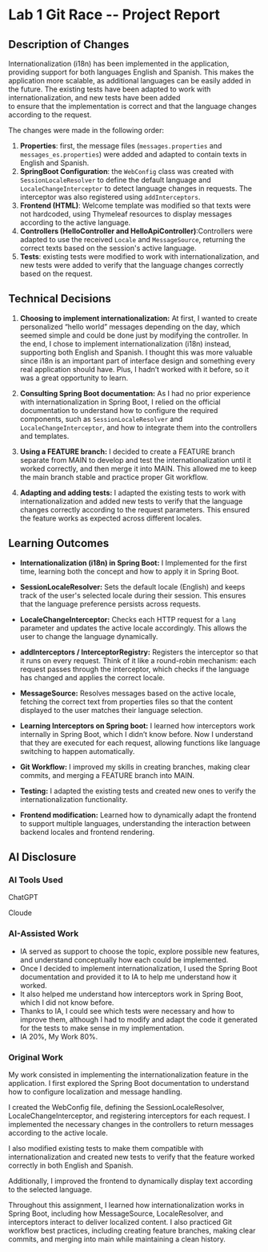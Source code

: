 # Lab 1 Git Race -- Project Report

## Description of Changes
Internationalization (i18n) has been implemented in the application, providing support for both languages English and Spanish. 
This makes the application more scalable, as additional languages can be easily added in the future. 
The existing tests have been adapted to work with internationalization, and new tests have been added  
to ensure that the implementation is correct and that the language changes according to the request.

The changes were made in the following order:

1. **Properties**: first, the message files (`messages.properties` and `messages_es.properties`) were added and adapted to contain texts in English and Spanish.
2. **SpringBoot Configuration**: the `WebConfig` class was created with `SessionLocaleResolver` to define the default language and `LocaleChangeInterceptor` to detect language changes in requests. The interceptor was also registered using `addInterceptors`.
3. **Frontend (HTML)**: Welcome template was modified so that texts were not hardcoded, using  Thymeleaf resources to display messages according to the active language.
4. **Controllers (HelloController and HelloApiController)**:Controllers were adapted to use the received `Locale` and `MessageSource`, returning the correct texts based on the session's active language.
5. **Tests**: existing tests were modified to work with internationalization, and new tests were added to verify that the language changes correctly based on the request.
 

## Technical Decisions

1. **Choosing to implement internationalization:** At first, I wanted to create personalized “hello world” messages depending on the day, which seemed simple and could be done just by modifying the controller. In the end, I chose to implement internationalization (i18n) instead, supporting both English and Spanish. I thought this was more valuable since i18n is an important part of interface design and something every real application should have. Plus, I hadn’t worked with it before, so it was a great opportunity to learn.

2. **Consulting Spring Boot documentation:** As I had no prior experience with internationalization in Spring Boot, 
     I relied on the official documentation to understand how to configure the required components, such as `SessionLocaleResolver` and `LocaleChangeInterceptor`,                              and how to integrate them into the controllers and templates.

3. **Using a FEATURE branch:** I decided to create a FEATURE branch separate from MAIN to develop and test the internationalization until it worked correctly, 
    and then merge it into MAIN. This allowed me to keep the main branch stable and practice proper Git workflow.

4. **Adapting and adding tests:** I adapted the existing tests to work with internationalization and added new tests to verify that the language changes correctly 
according to the request parameters. This ensured the feature works as expected across different locales.

## Learning Outcomes

- **Internationalization (i18n) in Spring Boot:** I Implemented for the first time, learning both the concept and how to apply it in Spring Boot.  

- **SessionLocaleResolver:** Sets the default locale (English) and keeps track of the user's selected locale during their session. This ensures that the language preference persists across requests.  

- **LocaleChangeInterceptor:** Checks each HTTP request for a `lang` parameter and updates the active locale accordingly. This allows the user to change the language dynamically.  

- **addInterceptors / InterceptorRegistry:** Registers the interceptor so that it runs on every request. Think of it like a round-robin mechanism: each request passes through the interceptor, which checks if the language has changed and applies the correct locale.  

- **MessageSource:** Resolves messages based on the active locale, fetching the correct text from properties files so that the content displayed to the user matches their language selection.  

- **Learning Interceptors on Spring boot:** I learned how interceptors work internally in Spring Boot, which I didn’t know before. Now I understand that they are executed for each request, allowing functions like language switching to happen automatically.  

- **Git Workflow:** I improved  my skills in creating branches, making clear commits, and merging a FEATURE branch into MAIN.  

- **Testing:**  I adapted  the existing tests and created new ones to verify the internationalization functionality.  

- **Frontend modification:** Learned how to dynamically adapt the frontend to support multiple languages, understanding the interaction between backend locales and frontend rendering.



## AI Disclosure
### AI Tools Used
ChatGPT

Cloude

### AI-Assisted Work
- IA served as support to choose the topic, explore possible new features, and understand conceptually how each could be implemented.
- Once I decided to implement internationalization, I used the Spring Boot documentation and provided it to IA to help me understand how it worked.
- It also helped me understand how interceptors work in Spring Boot, which I did not know before.
- Thanks to IA, I could see which tests were necessary and how to improve them, although I had to modify and adapt the code it generated for the tests to make sense in my implementation.
- IA 20%, My Work 80%.


### Original Work
My work consisted in implementing the internationalization feature in the application. I first explored the Spring Boot documentation to understand how to configure localization and message handling. 

I created the WebConfig file, defining the SessionLocaleResolver, LocaleChangeInterceptor, and registering interceptors for each request. I implemented the necessary changes in the controllers to return messages according to the active locale.

I also modified existing tests to make them compatible with internationalization and created new tests to verify that the feature worked correctly in both English and Spanish.

Additionally, I improved the frontend to dynamically display text according to the selected language.

Throughout this assignment, I learned how internationalization works in Spring Boot, including how MessageSource, LocaleResolver, and interceptors interact to deliver localized content. I also practiced Git workflow best practices, including creating feature branches, making clear commits, and merging into main while maintaining a clean history.
